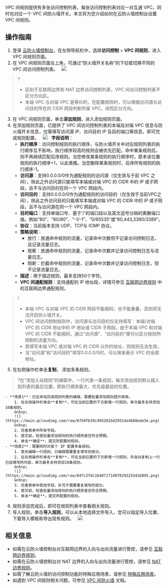 
VPC 间规则提供有多张访问控制列表，每张访问控制列表对应一对互通 VPC，同时也对应一个 VPC 间防火墙开关。本文将为您介绍如何在云防火墙控制台设置 VPC 间规则。
## 操作指南
1. 登录 [云防火墙控制台](https://console.cloud.tencent.com/cfw/ac/internet)，在左侧导航栏中，选择**访问控制** > **VPC 间规则**，进入 VPC 间规则页面。
2. 在 VPC 间规则页面左上角，可通过“防火墙开关名称”的下拉框切换不同的 VPC 间访问控制列表。
&nbsp;
![](https://main.qcloudimg.com/raw/0a572af87b014c85ece293475990e3df.png)
>?
>- 区别于互联网边界和 NAT 边界访问控制列表，VPC 间访问控制列表不区分方向区。
>- 本端 VPC 与对端 VPC 是等价的，在配置规则时，可以根据访问源与访问目的所在的 CIDR 网段判断所属 VPC，进而区分方向。
3. 在 VPC 间规则页面，单击**添加规则**，进入添加规则页面。
4. 在添加规则页面，已提供了 VPC 间访问控制列表的本端及对端 VPC 信息与防火墙开关信息，仅需填写访问源 IP、访问目的 IP 及目的端口等信息，即可完成规则配置。
&nbsp;
![](https://main.qcloudimg.com/raw/fd0be8b9f056dee09fbdf07466383e7f.png)
&nbsp;
**字段说明**：
	- **执行顺序**：访问控制规则的执行顺序，与防火墙开关中对应规则列表的执行顺序互不影响，执行顺序较高的规则会被优先匹配，命中某条规则后，则不再继续匹配后序规则。当您修改某条规则的执行顺序时，原本该位置规则的执行顺序+1，以此类推。当您删除某条规则时，后序所有规则的执行顺序-1。
	- **访问源**：支持0.0.0.0/0作为通配规则的访问源（仅生效与于前 VPC 之间），除此之外访问源只能填写本端或对端 VPC 的 CIDR 中的 IP 或子网段，且不与访问目的在同一个 VPC 网段内。
	- **访问目的**：支持0.0.0.0/0作为通配规则的访问目的（仅生效于当前VPC之间），除此之外访问目的只能填写本端或对端 VPC 的 CIDR 中的 IP 或子网段，且不与访问源在同一个 VPC 网段内。
	- **目的端口**：支持单端口号、基于'/'的端口段以及英文逗号分隔的离散端口值。例如“80”、“80/80”、“-1/-1”、“0/65535”或“80,443,3380/3389”。
	- **协议**：当前版本支持 UDP、TCP与 ICMP 协议。
	- **策略说明**：
		- 放行：放通命中规则的流量，记录命中次数但不记录访问控制日志，且记录流量日志。
		- 观察：放通命中规则的流量，记录命中次数并记录访问控制日志与流量日志。
		- 阻断：拦截命中规则的流量，记录命中次数并记录访问控制日志，但不记录流量日志。 
	- **描述**：用于描述规则，最多支持50个字符。
	- **VPC 间通配规则**：支持通配的 IP 地址段，详情可参见 [互联网边界规则](https://cloud.tencent.com/document/product/1132/46932) 中的互联网边界通配规则。	
>!
>- 本端 VPC 与对端 VPC 的 CIDR 网段不能相同，也不能重叠，否则将无法开启防火墙开关。
>- VPC 间访问控制规则中，访问源与访问目的仅支持填写：本端/对端 VPC 的 CIDR 地址中的 IP 地址或 CIDR 子网段，由于本端 VPC 和对端 VPC 的 CIDR 不能相同，通过“访问源”、“访问目的”便可以区分规则所控制的流量方向。
>- 若填写本端 VPC 或对端 VPC 的 CIDR 以外的地址，则规则无法生效。
>- 当“访问源”和“访问目的”填写0.0.0.0/0时，可以用来表示 VPC 的全部地址。
>
5. 在右侧操作栏单击**复制**， 添加多条规则。
>?在“添加入站规则”的弹窗中，一行代表一条规则，每次添加规则默认插入到列表的最后位置，即执行顺序最大，优先级最低的位置。
>
	- **场景1**：已在本地完成规则列表的编辑，需要批量添加规则提升效率。
		1. 在右侧操作栏单击**复制**，可在当前位置的下方新增一行规则，单次最多支持添加10条规则。
		&nbsp;
		![](https://main.qcloudimg.com/raw/6fb9fb39c493201bd29314e4b68ede3e.png)
		&nbsp;
		2. 完善表单中所有字段。
		3. 提交前，检查批量添加规则的执行顺序是否符合预期。
		4. 单击**确定**，提交所配置的规则。
	- **场景2**：需要同时对某个 IP 配置多条规则。
		1. 首先编辑一行规则，只编辑需要重复填写的部分。
		2. 在右侧操作栏单击**复制**，可在当前位置的下方新增一行规则，并自动复制上一行已经填写的内容，单次最多支持添加10条规则。
		&nbsp;
		![](https://main.qcloudimg.com/raw/847c2fdc1b4071f140f0293253416895.png)
		&nbsp;
		3. 完善表单中其他字段，补充不需要重复填写的部分。
		4. 提交前，检查批量添加规则的执行顺序是否符合预期。
		5. 单击**确定**，提交所配置的规则。
6. 规则添加完成后，即可在规则列表中查看相关规则。
7. 导入规则，单击**导入规则**，可以从本地选择文件导入，您可以指定导入位置、下载导入模板和导出现有规则。
&nbsp;
![](https://main.qcloudimg.com/raw/3cc529af73cf333623960fd3d1b2bfab.png)

## 相关信息
- 如需在云防火墙控制台对互联网边界的入向与出向流量进行管控，请参见 [互联网边界规则](https://cloud.tencent.com/document/product/1132/46932)。
- 如需在云防火墙控制台对 NAT 边界的入向与出向流量进行管控，请参见 [NAT 边界规则](https://cloud.tencent.com/document/product/1132/46933)。
- 如需了解云防火墙的访问控制功能的特殊应用场景，请参见 [特殊应用场景](https://cloud.tencent.com/document/product/1132/46935)。
- 如遇到 VPC 间规则相关问题，可参见 [VPC 间防火墙](https://cloud.tencent.com/document/product/1132/56869) 文档。
